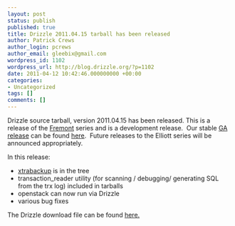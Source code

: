 ```yaml
---
layout: post
status: publish
published: true
title: Drizzle 2011.04.15 tarball has been released
author: Patrick Crews
author_login: pcrews
author_email: gleebix@gmail.com
wordpress_id: 1102
wordpress_url: http://blog.drizzle.org/?p=1102
date: 2011-04-12 10:42:46.000000000 +00:00
categories:
- Uncategorized
tags: []
comments: []
---
```

Drizzle source tarball, version 2011.04.15 has been released.
This is a release of the <a href="https://launchpad.net/drizzle/fremont">Fremont</a> series and is a development release.  Our stable <a href="../../2011/03/15/drizzle-2011-03-12-ga-tarball-has-been-released/">GA release</a> can be found <a href="https://launchpad.net/drizzle/+milestone/2011-03-14">here</a>.  Future releases to the Elliott series will be announced appropriately.

In this release:
<div id="release-notes">
<ul>
	<li><a href="http://www.flamingspork.com/blog/2011/03/24/drizzle-online-backup-with-xtrabackup/">xtrabackup</a> is in the tree</li>
	<li>transaction_reader utility (for scanning / debugging/ generating SQL from the trx log) included in tarballs</li>
	<li>openstack can now run via Drizzle</li>
	<li>various bug fixes</li>
</ul>
The Drizzle download file can be found <a href="https://launchpad.net/drizzle/fremont/2011-04-11">here.</a>

</div>

